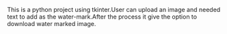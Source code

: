 This is a python project using tkinter.User can upload an image and needed text to add as the water-mark.After the process it give the option to download water marked image.
